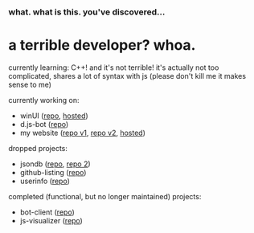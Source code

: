 ### what. what is this. you've discovered...

# a terrible developer? whoa.

currently learning: C++! and it's not terrible! it's actually not too complicated, shares a lot of syntax with js (please don't kill me it makes sense to me)

currently working on:
- winUI ([repo](https://github.com/arynthernium/winUI), [hosted](https://aryn.dev/winui))
- d.js-bot ([repo](https://github.com/arynthernium/d.js-bot))
- my website ([repo v1](https://github.com/arynthernium/website-v1), [repo v2](https://github.com/arynthernium/website-v2), [hosted](https://aryn.dev/))

dropped projects:
- jsondb ([repo](https://github.com/arynthernium/jsondb), [repo 2](https://github.com/arynthernium/jsondb-gui))
- github-listing ([repo](https://github.com/arynthernium/github-listing))
- userinfo ([repo](https://github.com/arynthernium/userinfo))

completed (functional, but no longer maintained) projects:
- bot-client ([repo](https://github.com/arynthernium/bot-client))
- js-visualizer ([repo](https://github.com/arynthernium/js-visualizer))